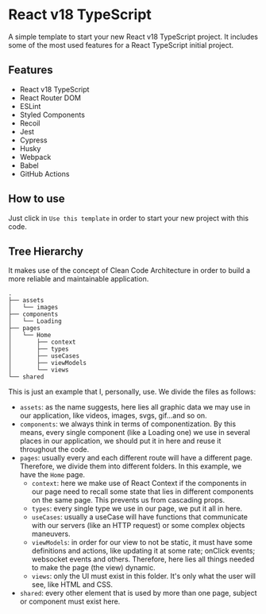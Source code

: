 # React v18 TypeScript
A simple template to start your new React v18 TypeScript project. It includes some of the most used features for a React TypeScript initial project.

## Features
- React v18 TypeScript
- React Router DOM
- ESLint
- Styled Components
- Recoil
- Jest
- Cypress
- Husky
- Webpack
- Babel
- GitHub Actions

## How to use
Just click in `Use this template` in order to start your new project with this code.

## Tree Hierarchy
It makes use of the concept of Clean Code Architecture in order to build a more reliable and maintainable application.

```
.
├── assets
│   └── images
├── components
│   └── Loading
├── pages
│   └── Home
│       ├── context
│       ├── types
│       ├── useCases
│       ├── viewModels
│       └── views
└── shared
```

This is just an example that I, personally, use.
We divide the files as follows:

- `assets`: as the name suggests, here lies all graphic data we may use in our application, like videos, images, svgs, gif...and so on.
- `components`: we always think in terms of componentization. By this means, every single component (like a Loading one) we use in several places in our application, we should put it in here and reuse it throughout the code.
- `pages`: usually every and each different route will have a different page. Therefore, we divide them into different folders. In this example, we have the `Home` page.
  - `context`: here we make use of React Context if the components in our page need to recall some state that lies in different components on the same page. This prevents us from cascading props.
  - `types`: every single type we use in our page, we put it all in here.
  - `useCases`: usually a useCase will have functions that communicate with our servers (like an HTTP request) or some complex objects maneuvers.
  - `viewModels`: in order for our view to not be static, it must have some definitions and actions, like updating it at some rate; onClick events; websocket events and others. Therefore, here lies all things needed to make the page (the view) dynamic.
  - `views`: only the UI must exist in this folder. It's only what the user will see, like HTML and CSS.
- `shared`: every other element that is used by more than one page, subject or component must exist here.